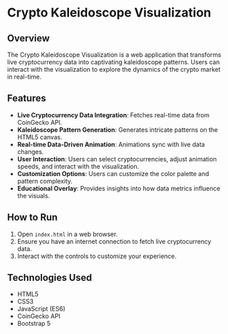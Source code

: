 # Crypto Kaleidoscope Visualization

## Overview
The Crypto Kaleidoscope Visualization is a web application that transforms live cryptocurrency data into captivating kaleidoscope patterns. Users can interact with the visualization to explore the dynamics of the crypto market in real-time.

## Features
- **Live Cryptocurrency Data Integration**: Fetches real-time data from CoinGecko API.
- **Kaleidoscope Pattern Generation**: Generates intricate patterns on the HTML5 canvas.
- **Real-time Data-Driven Animation**: Animations sync with live data changes.
- **User Interaction**: Users can select cryptocurrencies, adjust animation speeds, and interact with the visualization.
- **Customization Options**: Users can customize the color palette and pattern complexity.
- **Educational Overlay**: Provides insights into how data metrics influence the visuals.

## How to Run
1. Open `index.html` in a web browser.
2. Ensure you have an internet connection to fetch live cryptocurrency data.
3. Interact with the controls to customize your experience.

## Technologies Used
- HTML5
- CSS3
- JavaScript (ES6)
- CoinGecko API
- Bootstrap 5
